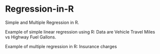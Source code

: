 # Regression-in-R
Simple and Multiple Regression in R.

Example of simple linear regression using R:
Data are Vehicle Travel Miles vs Highway Fuel Gallons.

Example of multiple regression in R:
Insurance charges
